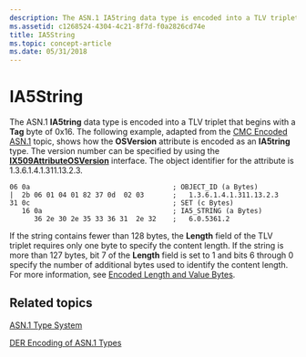 ```yaml
---
description: The ASN.1 IA5tring data type is encoded into a TLV triplet that begins with a Tag byte of 0x16.
ms.assetid: c1268524-4304-4c21-8f7d-f0a2826cd74e
title: IA5String
ms.topic: concept-article
ms.date: 05/31/2018
---
```


# IA5String

The ASN.1 **IA5tring** data type is encoded into a TLV triplet that begins with a **Tag** byte of 0x16. The following example, adapted from the [CMC Encoded ASN.1](cmc-encoded-asn-1.md) topic, shows how the **OSVersion** attribute is encoded as an **IA5tring** type. The version number can be specified by using the [**IX509AttributeOSVersion**](/windows/desktop/api/CertEnroll/nn-certenroll-ix509attributeosversion) interface. The object identifier for the attribute is 1.3.6.1.4.1.311.13.2.3.

``` syntax
06 0a                                   ; OBJECT_ID (a Bytes)
|  2b 06 01 04 01 82 37 0d  02 03       ;   1.3.6.1.4.1.311.13.2.3 
31 0c                                   ; SET (c Bytes)
   16 0a                                ; IA5_STRING (a Bytes)
      36 2e 30 2e 35 33 36 31  2e 32    ;   6.0.5361.2
```

If the string contains fewer than 128 bytes, the **Length** field of the TLV triplet requires only one byte to specify the content length. If the string is more than 127 bytes, bit 7 of the **Length** field is set to 1 and bits 6 through 0 specify the number of additional bytes used to identify the content length. For more information, see [Encoded Length and Value Bytes](about-encoded-length-and-value-bytes.md).

## Related topics

<dl> <dt>

[ASN.1 Type System](about-asn-1-type-system.md)
</dt> <dt>

[DER Encoding of ASN.1 Types](about-der-encoding-of-asn-1-types.md)
</dt> </dl>

 

 



